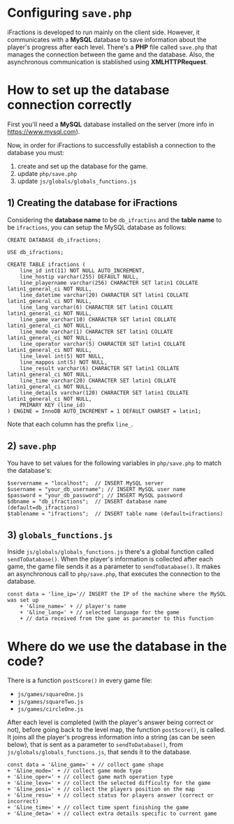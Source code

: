 #  Configuring `save.php`

iFractions is developed to run mainly on the client side. However, it communicates with a **MySQL** database to save information about the player's progress after each level. There's a **PHP** file called `save.php` that manages the connection between the game and the database. Also, the asynchronous communication is stablished using **XMLHTTPRequest**.

# How to set up the database connection correctly

First you'll need a **MySQL** database installed on the server (more info in https://www.mysql.com).

Now, in order for iFractions to successfully establish a connection to the database you must:

1. create and set up the database for the game.
2. update `php/save.php` 
3. update `js/globals/globals_functions.js`

## 1) Creating the database for iFractions

Considering the **database name** to be `db_ifractins` and the **table name** to be `ifractions`, you can setup the MySQL database as follows:

	CREATE DATABASE db_ifractions;

	USE db_ifractions;

	CREATE TABLE ifractions (
		line_id int(11) NOT NULL AUTO_INCREMENT,
		line_hostip varchar(255) DEFAULT NULL,
		line_playername varchar(256) CHARACTER SET latin1 COLLATE latin1_general_ci NOT NULL,
		line_datetime varchar(20) CHARACTER SET latin1 COLLATE latin1_general_ci NOT NULL,
		line_lang varchar(6) CHARACTER SET latin1 COLLATE latin1_general_ci NOT NULL,
		line_game varchar(10) CHARACTER SET latin1 COLLATE latin1_general_ci NOT NULL,
		line_mode varchar(1) CHARACTER SET latin1 COLLATE latin1_general_ci NOT NULL,
		line_operator varchar(5) CHARACTER SET latin1 COLLATE latin1_general_ci NOT NULL,
		line_level int(5) NOT NULL,
		line_mappos int(5) NOT NULL,
		line_result varchar(6) CHARACTER SET latin1 COLLATE latin1_general_ci NOT NULL,
		line_time varchar(20) CHARACTER SET latin1 COLLATE latin1_general_ci NOT NULL,
		line_details varchar(120) CHARACTER SET latin1 COLLATE latin1_general_ci NOT NULL,
		PRIMARY KEY (line_id)
	) ENGINE = InnoDB AUTO_INCREMENT = 1 DEFAULT CHARSET = latin1;

Note that each column has the prefix `line_`.

## 2) `save.php`

You have to set values for the following variables in `php/save.php` to match the database's:

	$servername = "localhost"; 	// INSERT MySQL server
	$username = "your_db_username";	// INSERT MySQL user name
	$password = "your_db_password";	// INSERT MySQL password
	$dbname = "db_ifractions";	// INSERT database name (default=db_ifractions) 
	$tablename = "ifractions";	// INSERT table name (default=ifractions)

## 3) `globals_functions.js`

Inside `js/globals/globals_functions.js` there's a global function called `sendToDatabase()`. When the player's information is collected after each game, the game file sends it as a parameter to `sendToDatabase()`. It makes an asynchronous call to `php/save.php`, that executes the connection to the database.

	const data = 'line_ip='// INSERT the IP of the machine where the MySQL was set up
		+ '&line_name=' + // player's name
		+ '&line_lang=' + // selected language for the game
		+ // data received from the game as parameter to this function


# Where do we use the database in the code?

There is a function `postScore()` in every game file:
* `js/games/squareOne.js`
* `js/games/squareTwo.js`
* `js/games/circleOne.js`

After each level is completed (with the player's answer being correct or not), before going back to the level map, the function `postScore()`, is called. It joins all the player's progress information into a string (as can be seen below), that is sent as a parameter to `sendToDatabase()`, from `js/globals/globals_functions.js`, that sends it to the database.

	const data = '&line_game=' + // collect game shape
	+ '&line_mode=' + // collect game mode type
	+ '&line_oper=' + // collect game math operation type
	+ '&line_leve=' + // collect the selected difficulty for the game
	+ '&line_posi=' + // collect the players position on the map
	+ '&line_resu=' + // collect status for players answer (correct or incorrect)
	+ '&line_time=' + // collect time spent finishing the game
	+ '&line_deta=' + // collect extra details specific to current game